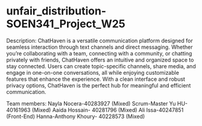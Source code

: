# unfair_distribution-SOEN341_Project_W25

Description: 
ChatHaven is a versatile communication platform designed for seamless interaction through text channels and direct messaging. 
Whether you’re collaborating with a team, connecting with a community, or chatting privately with friends, 
ChatHaven offers an intuitive and organized space to stay connected. Users can create topic-specific channels, 
share media, and engage in one-on-one conversations, all while enjoying customizable features that enhance the experience. 
With a clean interface and robust privacy options, ChatHaven is the perfect hub for meaningful and efficient communication.



Team members:
Nayla Nocera-40283927 (Mixed) Scrum-Master
Yu HU- 40161963 (Mixed)
Aaida Hossain- 40281796 (Mixed)
Ali Issa-40247851 (Front-End)
Hanna-Anthony Khoury- 40228573 (Mixed)
